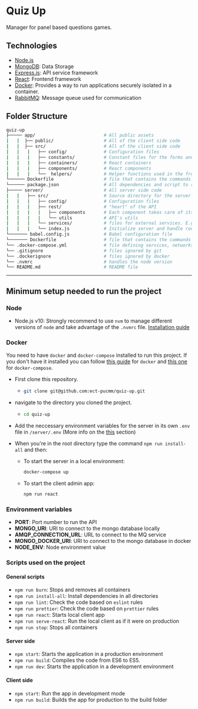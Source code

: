 # Quiz Up

Manager for panel based questions games.

## Technologies

- [Node.js](https://nodejs.org/en/)
- [MongoDB](https://www.mongodb.com/): Data Storage
- [Express.js](https://expressjs.com/): API service framework
- [React](https://reactjs.org/): Frontend framework
- [Docker](https://www.docker.com/): Provides a way to run applications securely isolated in a container.
- [RabbitMQ](https://www.rabbitmq.com/): Message queue used for communication

## Folder Structure

```bash
quiz-up
├───── app/                          # All public assets
|   |  ├── public/                   # All of the client side code
|   |  ├── src/                      # All of the client side code
|   |   |   ├── config/              # Configuration files
|   |   |   ├── constants/           # Constant files for the forms and components
|   |   |   ├── containers/          # React containers
|   |   |   ├── components/          # React components
|   |   |   └──  helpers/            # Helper functions used in the frontend section of the file
└────── Dockerfile                   # file that contains the commands needed to assemble an image
└────── package.json                 # All dependencies and script to run the application
├───── server/                       # All server side code
|   |   ├── src/                     # Source directory for the server
|   |   |   ├── config/              # Configuration files
|   |   |   ├── rest/                # "heart" of the API
|   |   |   |   ├── components       # Each component takes care of its own routes, controller and model
|   |   |   |   └── utils            # API's utils
|   |   |   └── services/            # files for external services. E.g: sending mails
|   |   |   └── index.js             # Initialize server and handle routes and services
└─────── babel.config.js             # Babel configuration file
└─────── Dockerfile                  # file that contains the commands needed to assemble an image
└── .docker-compose.yml              # file defining services, networks and volumes for docker containers
└── .gitignore                       # files ignored by git
└── .dockerignore                    # files ignored by docker
└── .nvmrc                           # handles the node version
└── README.md                        # README file
```

---

## Minimum setup needed to run the project

### Node

- Node.js v10: Strongly recommend to use `nvm` to manage different versions of `node` and take advantage of the `.nvmrc` file. [Installation guide](https://github.com/nvm-sh/nvm#installation)

### Docker

You need to have `docker` and `docker-compose` installed to run this project. If you don't have it installed you can follow [this guide](https://docs.docker.com/install/) for `docker` and [this one](https://docs.docker.com/compose/install/) for `docker-compose`.

- First clone this repository.

  - ```bash
    git clone git@github.com:ect-pucmm/quiz-up.git
    ```

- navigate to the directory you cloned the project.
  - ```bash
    cd quiz-up
    ```
- Add the neccessary environment variables for the server in its own `.env` file in `/server/.env` (More info on the [this](https://github.com/ect-pucmm/quiz-up#environment-variables) section)
- When you're in the root directory type the command `npm run install-all` and then:
  - To start the server in a local environment:
    ```bash
    docker-compose up
    ```
  - To start the client admin app:
    ```bash
    npm run react
    ```

### Environment variables

- **PORT**: Port number to run the API
- **MONGO_URI**: URI to connect to the mongo database locally
- **AMQP_CONNECTION_URL**: URL to connect to the MQ service
- **MONGO_DOCKER_URI**: URI to connect to the mongo database in docker
- **NODE_ENV**: Node environment value

### Scripts used on the project

#### General scripts

- `npm run burn`: Stops and removes all containers
- `npm run install-all`: Install dependencies in all directories
- `npm run lint`: Check the code based on `eslint` rules
- `npm run prettier`: Check the code based on `prettier` rules
- `npm run react`: Starts local client app
- `npm run serve-react`: Run the local client as if it were on production
- `npm run stop`: Stops all containers

#### Server side

- `npm start`: Starts the application in a production environment
- `npm run build`: Compiles the code from ES6 to ES5.
- `npm run dev`: Starts the application in a development environment

#### Client side

- `npm start`: Run the app in development mode
- `npm run build`: Builds the app for production to the build folder
